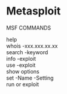 # Metasploit

MSF COMMANDS

  
 help  
 whois -xxx.xxx.xx.xx  
 search -keyword  
 info -exploit  
 use -exploit  
 show options  
 set -Name -Setting  
 run or exploit

